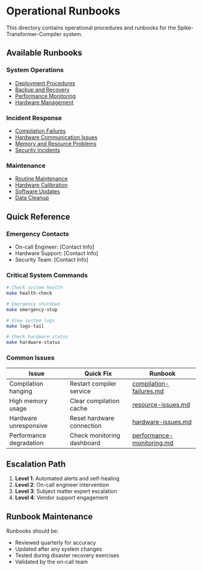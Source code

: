 # Operational Runbooks

This directory contains operational procedures and runbooks for the Spike-Transformer-Compiler system.

## Available Runbooks

### System Operations
- [Deployment Procedures](deployment.md)
- [Backup and Recovery](backup-recovery.md)
- [Performance Monitoring](performance-monitoring.md)
- [Hardware Management](hardware-management.md)

### Incident Response
- [Compilation Failures](incidents/compilation-failures.md)
- [Hardware Communication Issues](incidents/hardware-issues.md)
- [Memory and Resource Problems](incidents/resource-issues.md)
- [Security Incidents](incidents/security-response.md)

### Maintenance
- [Routine Maintenance](maintenance/routine-maintenance.md)
- [Hardware Calibration](maintenance/hardware-calibration.md)
- [Software Updates](maintenance/software-updates.md)
- [Data Cleanup](maintenance/data-cleanup.md)

## Quick Reference

### Emergency Contacts
- On-call Engineer: [Contact Info]
- Hardware Support: [Contact Info]
- Security Team: [Contact Info]

### Critical System Commands

```bash
# Check system health
make health-check

# Emergency shutdown
make emergency-stop

# View system logs
make logs-tail

# Check hardware status
make hardware-status
```

### Common Issues

| Issue | Quick Fix | Runbook |
|-------|-----------|----------|
| Compilation hanging | Restart compiler service | [compilation-failures.md](incidents/compilation-failures.md) |
| High memory usage | Clear compilation cache | [resource-issues.md](incidents/resource-issues.md) |
| Hardware unresponsive | Reset hardware connection | [hardware-issues.md](incidents/hardware-issues.md) |
| Performance degradation | Check monitoring dashboard | [performance-monitoring.md](performance-monitoring.md) |

## Escalation Path

1. **Level 1**: Automated alerts and self-healing
2. **Level 2**: On-call engineer intervention
3. **Level 3**: Subject matter expert escalation
4. **Level 4**: Vendor support engagement

## Runbook Maintenance

Runbooks should be:
- Reviewed quarterly for accuracy
- Updated after any system changes
- Tested during disaster recovery exercises
- Validated by the on-call team
